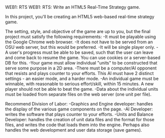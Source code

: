 WEB1: RTS
WEB1: RTS: Write an HTML5 Real-Time Strategy game.

In this project, you'll be creating an HTML5 web-based real-time strategy game.

The setting, style, and objective of the game are up to you, but the final project must satisfy the following requirements:
	-It must be playable using the Google Chrome web browser.
	-It does not have to be served from an OSU web server, but this would be preferred.
	-It will be single player only.
	-A user's progress must be able to be saved, such that the user can leave and come back to resume the game. You can use cookies or a server-based DB for this.
	-Your game must allow individual "units" to be constructed that serve some purpose in a 2D area.
	-There must be a computer/AI opponent that resists and plays counter to your efforts. This AI must have 2 distinct settings - an easier mode, and a harder mode.
	-An individual game must be winnable, with reasonable to serious effort/skill, within 15 minutes. A new player should not be able to beat the game.
	-Data about the individual units must be loaded from separate files on the web server (one unit per file).

Recommend Division of Labor:
	-Graphics and Engine developer: handles the display of the various game components on the page.
	-AI Developer: writes the software that plays counter to your efforts.
	-Units and Balance Developer: handles the creation of unit data files and the format for those files, and writes the code that loads them into the engine. Perhaps also handles the web development and user data storage (save games).
